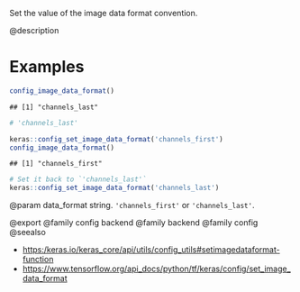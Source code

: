 Set the value of the image data format convention.

@description

# Examples

```r
config_image_data_format()
```

```
## [1] "channels_last"
```

```r
# 'channels_last'
```


```r
keras::config_set_image_data_format('channels_first')
config_image_data_format()
```

```
## [1] "channels_first"
```


```r
# Set it back to `'channels_last'`
keras::config_set_image_data_format('channels_last')
```

@param data_format
string. `'channels_first'` or `'channels_last'`.

@export
@family config backend
@family backend
@family config
@seealso
+ <https:/keras.io/keras_core/api/utils/config_utils#setimagedataformat-function>
+ <https://www.tensorflow.org/api_docs/python/tf/keras/config/set_image_data_format>
